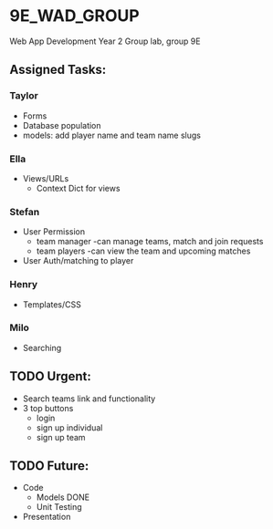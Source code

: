 # 9E_WAD_GROUP
Web App Development Year 2 Group lab, group 9E

## Assigned Tasks:

### Taylor
- Forms
- Database population
- models: add player name and team name slugs

### Ella
- Views/URLs
    - Context Dict for views

### Stefan
- User Permission
    - team manager -can manage teams, match and join requests
    - team players -can view the team and upcoming matches
- User Auth/matching to player

### Henry
- Templates/CSS

### Milo
- Searching

## TODO Urgent:
- Search teams link and functionality
- 3 top buttons
    - login
    - sign up individual
    - sign up team

## TODO Future:
- Code
    - Models DONE
    - Unit Testing
- Presentation
